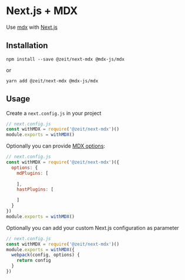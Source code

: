 # Next.js + MDX

Use [mdx](https://github.com/mdx-jsx/mdx) with [Next.js](https://github.com/zeit/next.js)

## Installation

```
npm install --save @zeit/next-mdx @mdx-js/mdx
```

or

```
yarn add @zeit/next-mdx @mdx-js/mdx
```

## Usage

Create a `next.config.js` in your project

```js
// next.config.js
const withMDX = require('@zeit/next-mdx')()
module.exports = withMDX()
```

Optionally you can provide [MDX options](https://github.com/mdx-js/mdx#options):

```js
// next.config.js
const withMDX = require('@zeit/next-mdx')({
  options: {
    mdPlugins: [
      
    ],
    hastPlugins: [

    ]
  }
})
module.exports = withMDX()
```

Optionally you can add your custom Next.js configuration as parameter

```js
// next.config.js
const withMDX = require('@zeit/next-mdx')()
module.exports = withMDX({
  webpack(config, options) {
    return config
  }
})
```
